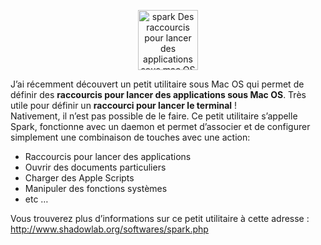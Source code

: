 
<p style="text-align: center;">
  <a href="http://www.shadowlab.org/softwares/spark.php" target="_blank"><img class="aligncenter size-full wp-image-322" title="Spark" src="http://www.elao.org/wp-content/uploads/2010/05/spark.png" alt="spark Des raccourcis pour lancer des applications sous mac OS X" width="96" height="96" /></a>
</p>

J&#8217;ai récemment découvert un petit utilitaire sous Mac OS qui permet de définir des **raccourcis pour lancer des applications sous Mac OS**. Très utile pour définir un **raccourci pour lancer le terminal** !  
Nativement, il n&#8217;est pas possible de le faire. Ce petit utilitaire s&#8217;appelle Spark, fonctionne avec un daemon et permet d&#8217;associer et de configurer simplement une combinaison de touches avec une action:

*   Raccourcis pour lancer des applications
*   Ouvrir des documents particuliers
*   Charger des Apple Scripts
*   Manipuler des fonctions systèmes
*   etc &#8230;

Vous trouverez plus d&#8217;informations sur ce petit utilitaire à cette adresse : <a href="http://www.shadowlab.org/softwares/spark.php" target="_blank">http://www.shadowlab.org/softwares/spark.php</a>